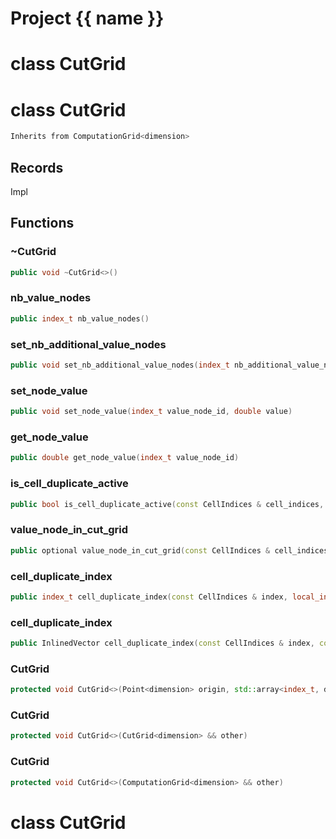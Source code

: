 <script setup>
import {useRoute} from 'vitepress'
const {path} = useRoute()
const tokens = path.split('/')
const words = tokens[2].split('-');
for (let i = 0; i < words.length; i++) {
    words[i] = words[i].charAt(0).toUpperCase() + words[i].slice(1);
    words[i] = words[i].replace('geode', 'Geode')
}
const name = words.join('-');
</script>
# Project {{ name }}

# class CutGrid

# class CutGrid


```cpp
Inherits from ComputationGrid<dimension>
```



## Records

Impl



## Functions

### ~CutGrid

```cpp
public void ~CutGrid<>()
```


### nb_value_nodes

```cpp
public index_t nb_value_nodes()
```


### set_nb_additional_value_nodes

```cpp
public void set_nb_additional_value_nodes(index_t nb_additional_value_nodes)
```


### set_node_value

```cpp
public void set_node_value(index_t value_node_id, double value)
```


### get_node_value

```cpp
public double get_node_value(index_t value_node_id)
```


### is_cell_duplicate_active

```cpp
public bool is_cell_duplicate_active(const CellIndices & cell_indices, index_t cell_duplicate_index)
```

### value_node_in_cut_grid

```cpp
public optional value_node_in_cut_grid(const CellIndices & cell_indices, local_index_t cell_node_id, index_t cell_duplicate_index)
```

### cell_duplicate_index

```cpp
public index_t cell_duplicate_index(const CellIndices & index, local_index_t cell_node_id)
```

### cell_duplicate_index

```cpp
public InlinedVector cell_duplicate_index(const CellIndices & index, const Point<dimension> & position)
```

### CutGrid

```cpp
protected void CutGrid<>(Point<dimension> origin, std::array<index_t, dimension> cells_number, std::array<double, dimension> cells_length)
```


### CutGrid

```cpp
protected void CutGrid<>(CutGrid<dimension> && other)
```


### CutGrid

```cpp
protected void CutGrid<>(ComputationGrid<dimension> && other)
```




# class CutGrid

